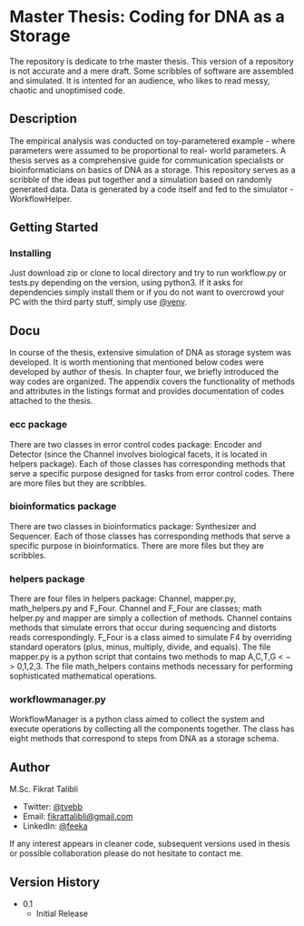 # Master Thesis: Coding for DNA as a Storage

The repository is dedicate to trhe master thesis. This version of a repository is not accurate and a mere draft. Some scribbles of software are assembled and simulated. It is intented for an audience, who likes to read messy, chaotic and unoptimised code. 

## Description

The empirical analysis was conducted on toy-parametered example - where parameters were assumed to be proportional to real- world parameters. A thesis serves as a comprehensive guide for communication specialists or bioinformaticians on basics of DNA as a storage. This repository serves as a scribble of the ideas put together and a simulation based on randomly generated data. Data is generated by a code itself and fed to the simulator - WorkflowHelper.

## Getting Started

### Installing

Just download zip or clone to local directory and try to run workflow.py or tests.py depending on the version, using python3. If it asks for dependencies simply install them or if you do not want to overcrowd your PC with the third party stuff, simply use [@venv](https://www.liquidweb.com/kb/how-to-setup-a-python-virtual-environment-on-windows-10/).

## Docu

In course of the thesis, extensive simulation of DNA as storage system was developed. It is worth mentioning that mentioned below codes were developed by author of thesis. In chapter four, we briefly introduced the way codes are organized. The appendix covers the functionality of methods and attributes in the listings format and provides documentation of codes attached to the thesis.

### ecc package

There are two classes in error control codes package: Encoder and Detector (since the Channel involves biological facets, it is located in helpers package). Each of those classes has corresponding methods that serve a specific purpose designed for tasks from error control codes. There are more files but they are scribbles.

### bioinformatics package

There are two classes in bioinformatics package: Synthesizer and Sequencer. Each of those classes has corresponding methods that serve a specific purpose in bioinformatics. There are more files but they are scribbles.

### helpers package

There are four files in helpers package: Channel, mapper.py, math_helpers.py and F_Four. Channel and F_Four are classes; math helper.py and mapper are simply a collection of methods. Channel contains methods that simulate errors that occur during sequencing and distorts reads correspondingly. F_Four is a class aimed to simulate F4 by overriding standard operators (plus, minus, multiply, divide, and equals). The file mapper.py is a python script that contains two methods to map A,C,T,G < − > 0,1,2,3. The file math_helpers contains methods necessary for performing sophisticated mathematical operations.

### workflowmanager.py

WorkflowManager is a python class aimed to collect the system and execute operations by collecting all the components together. The class has eight methods that correspond to steps from DNA as a storage schema. 

## Author

M.Sc. Fikrat Talibli

* Twitter: [@tvebb](https://twitter.com/tvebb)
* Email: fikrattalibli@gmail.com
* LinkedIn: [@feeka](https://www.linkedin.com/in/feeka/)

If any interest appears in cleaner code, subsequent versions used in thesis or possible collaboration please do not hesitate to contact me.

## Version History

* 0.1
    * Initial Release
